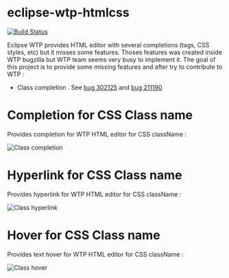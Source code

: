 eclipse-wtp-htmlcss
===================

[![Build Status](https://secure.travis-ci.org/angelozerr/eclipse-wtp-htmlcss.png)](http://travis-ci.org/angelozerr/eclipse-wtp-htmlcss)

Eclipse WTP provides HTML editor with several completions (tags, CSS styles, etc) but it misses some features. Thoses features was created inside WTP bugzilla but WTP team seems very busy to implement it. The goal of this project is to provide some missing features and 
after try to contribute to WTP : 

 * Class completion . See [bug 302125](https://bugs.eclipse.org/bugs/show_bug.cgi?id=302125) and [bug 211190](https://bugs.eclipse.org/bugs/show_bug.cgi?id=211190) 

# Completion for CSS Class name

Provides completion for WTP HTML editor for CSS className : 

![Class completion](https://github.com/angelozerr/eclipse-wtp-htmlcss/wiki/images/ClassCompletion.png)

# Hyperlink for CSS Class name

Provides hyperlink for WTP HTML editor for CSS className : 

![Class hyperlink](https://github.com/angelozerr/eclipse-wtp-htmlcss/wiki/images/ClassHyperlink.png)

# Hover for CSS Class name

Provides text hover for WTP HTML editor for CSS className : 

![Class hover](https://github.com/angelozerr/eclipse-wtp-htmlcss/wiki/images/ClassHover.png)

